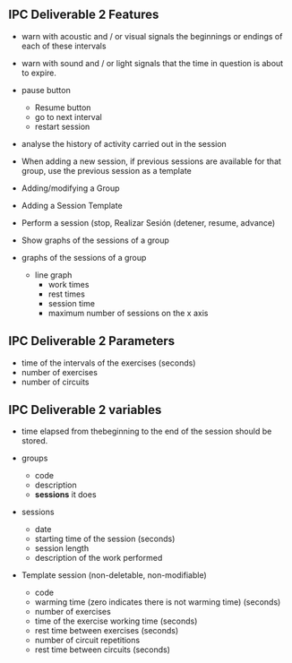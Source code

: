 ## IPC Deliverable 2 Features

*  warn with acoustic and / or visual signals the beginnings or endings of each of
these intervals
* warn with sound and /
or light signals that the time in question is about to expire.
* pause button
	* Resume button
	* go to next interval
	* restart session

*  analyse the history of activity carried out in the session

*  When adding a new session, if previous sessions are available for that group, use the previous session as a template

* Adding/modifying a Group
* Adding a Session Template
* Perform a session (stop, Realizar Sesión (detener, resume, advance)
* Show graphs of the sessions of a group

* graphs of the sessions of a group
	* line graph
		* work times
		* rest times
		* session time
		* maximum number of sessions on the x axis

## IPC Deliverable 2 Parameters
* time of the intervals of the exercises (seconds)
* number of exercises 
* number of circuits

## IPC Deliverable 2 variables
*  time elapsed from thebeginning to the end of the session should be stored.
*  groups
	* code
	* description 
	* **sessions** it does

* sessions

	* date
	* starting time of the session (seconds)
	* session length
	*  description of the work performed

* Template session (non-deletable, non-modifiable)
	* code
	* warming time (zero indicates there is not warming time) (seconds)
	* number of exercises
	* time of the exercise working time (seconds)
	* rest time between exercises (seconds)
	* number of circuit repetitions
	* rest time between circuits (seconds)